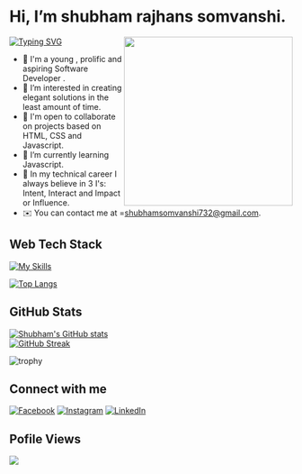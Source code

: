 # Hi, I’m shubham rajhans somvanshi.

[![Typing SVG](https://readme-typing-svg.herokuapp.com?font=Roboto&size=25&pause=1000&color=F7522M&center=true&width=835&lines=Skills%3A+++HTML+++++CSS+++Bootstrap+++TailWind+CSS;Language%3A++JavaScript)](https://git.io/typing-svg)
<img align="right" width="300" height="300" src="https://www.animatedimages.org/data/media/56/animated-computer-image-0116.gif">
- 👋 I'm a young , prolific and aspiring Software Developer .
- 👀 I’m interested in  creating elegant solutions in the least amount of time.
- 🤝 I'm open to collaborate on projects based on HTML, CSS and Javascript.
- 🌱 I’m currently learning  Javascript.
- 💞️ In my technical career I always believe in 3 I's: Intent, Interact and Impact or Influence. 
-  ✉️  You can contact me at =shubhamsomvanshi732@gmail.com.



##  Web Tech Stack
[![My Skills](https://skillicons.dev/icons?i=html,css,bootstrap,tailwind,js)](https://skillicons.dev)


[![Top Langs](https://github-readme-stats.vercel.app/api/top-langs/?username=shubhlabh123&theme=nightowl&exclude_repo=github-readme-stats,shubhlabh123.github.io)](https://github.com/anuraghazra/github-readme-stats)



## GitHub Stats
[![Shubham's GitHub stats](https://github-readme-stats.vercel.app/api?username=shubhlabh123&theme=gruvbox_light  )](https://github.com/shubhlabh123/github-readme-stats)<br/>
[![GitHub Streak](https://github-readme-streak-stats.herokuapp.com?user=shubhlabh123&theme=ayu-light)](https://git.io/streak-stats)
<br/>

![trophy](https://github-profile-trophy.vercel.app/?username=shubhlabh123&theme=onedark)

## Connect with me
[![Facebook](https://img.shields.io/badge/Facebook-%231877F2.svg?logo=Facebook&logoColor=white)]() [![Instagram](https://img.shields.io/badge/Instagram-%23E4405F.svg?logo=Instagram&logoColor=white)](https://www.instagram.com/shubham.somvanshi.397/) [![LinkedIn](https://img.shields.io/badge/LinkedIn-%230077B5.svg?logo=linkedin&logoColor=white)](https://www.linkedin.com/in/shubham-somvanshi-778193135/)

## Pofile Views

![](https://komarev.com/ghpvc/?username=shubhlabh123&color=orange)


<!---
shubhlabh123/shubhlabh123 is a ✨ special ✨ repository because its `README.md` (this file) appears on your GitHub profile.
You can click the Preview link to take a look at your changes.
--->
 
